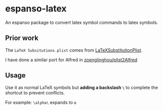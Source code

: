 # espanso-latex

An espanso package to convert latex symbol commands to latex symbols.

## Prior work

The `LaTeX Subsitutions.plist` comes from [LaTeXSubstitutionPlist](https://github.com/deszoeke/LaTeXSubstitutionsPlist).

I have done a similar port for Alfred in [zoenglinghou/plist2Alfred](https://github.com/zoenglinghou/plist2Alfred/)

## Usage

Use it as normal LaTeX symbols but **adding a backslash `\`** to complete the shortcut to prevent conflicts.

For example: `\alpha\` expands to `α`